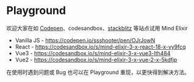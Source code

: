 # Playground

欢迎大家在如 [Codepen](https://codepen.io/pen?template=GReMQPX)、codesandbox、[stackblitz](https://stackblitz.com/) 等站点试用 Mind Elixir

- Vanilla JS - https://codepen.io/ssshooter/pen/OJrJowN
- React - https://codesandbox.io/s/mind-elixir-3-x-react-18-x-vy9fcq
- Vue3 - https://codesandbox.io/s/mind-elixir-3-x-vue3-lth484
- Vue2 - https://codesandbox.io/s/mind-elixir-3-x-vue-2-x-5kdfjp

在使用时遇到问题或 Bug 也可以在 Playground 重现，以更快得到解决方法。